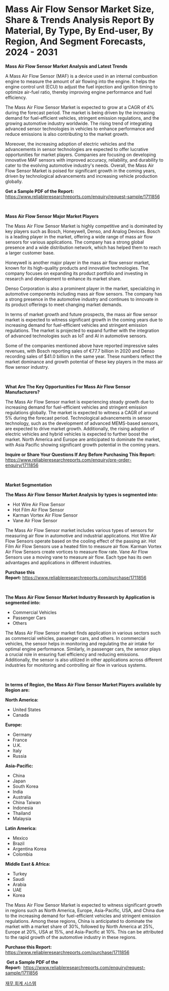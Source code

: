 <p><h1>Mass Air Flow Sensor Market Size, Share & Trends Analysis Report By Material, By Type, By End-user, By Region, And Segment Forecasts, 2024 - 2031</h1></p><p><strong>Mass Air Flow Sensor Market Analysis and Latest Trends</strong></p>
<p><p>A Mass Air Flow Sensor (MAF) is a device used in an internal combustion engine to measure the amount of air flowing into the engine. It helps the engine control unit (ECU) to adjust the fuel injection and ignition timing to optimize air-fuel ratio, thereby improving engine performance and fuel efficiency.</p><p>The Mass Air Flow Sensor Market is expected to grow at a CAGR of 4% during the forecast period. The market is being driven by the increasing demand for fuel-efficient vehicles, stringent emission regulations, and the growing automotive industry worldwide. The rising trend of integrating advanced sensor technologies in vehicles to enhance performance and reduce emissions is also contributing to the market growth.</p><p>Moreover, the increasing adoption of electric vehicles and the advancements in sensor technologies are expected to offer lucrative opportunities for market players. Companies are focusing on developing innovative MAF sensors with improved accuracy, reliability, and durability to cater to the evolving automotive industry's needs. Overall, the Mass Air Flow Sensor Market is poised for significant growth in the coming years, driven by technological advancements and increasing vehicle production globally.</p></p>
<p><strong>Get a Sample PDF of the Report:&nbsp;</strong> <a href="https://www.reliableresearchreports.com/enquiry/request-sample/1711856">https://www.reliableresearchreports.com/enquiry/request-sample/1711856</a></p>
<p>&nbsp;</p>
<p><strong>Mass Air Flow Sensor Major Market Players</strong></p>
<p><p>The Mass Air Flow Sensor Market is highly competitive and is dominated by key players such as Bosch, Honeywell, Denso, and Analog Devices. Bosch is a leading player in the market, offering a wide range of mass air flow sensors for various applications. The company has a strong global presence and a wide distribution network, which has helped them to reach a larger customer base.</p><p>Honeywell is another major player in the mass air flow sensor market, known for its high-quality products and innovative technologies. The company focuses on expanding its product portfolio and investing in research and development to enhance its market share.</p><p>Denso Corporation is also a prominent player in the market, specializing in automotive components including mass air flow sensors. The company has a strong presence in the automotive industry and continues to innovate in its product offerings to meet changing market demands.</p><p>In terms of market growth and future prospects, the mass air flow sensor market is expected to witness significant growth in the coming years due to increasing demand for fuel-efficient vehicles and stringent emission regulations. The market is projected to expand further with the integration of advanced technologies such as IoT and AI in automotive sensors.</p><p>Some of the companies mentioned above have reported impressive sales revenues, with Bosch reporting sales of €77.7 billion in 2020 and Denso recording sales of $41.0 billion in the same year. These numbers reflect the market dominance and growth potential of these key players in the mass air flow sensor industry.</p></p>
<p>&nbsp;</p>
<p><strong>What Are The Key Opportunities For Mass Air Flow Sensor Manufacturers?</strong></p>
<p><p>The Mass Air Flow Sensor market is experiencing steady growth due to increasing demand for fuel-efficient vehicles and stringent emission regulations globally. The market is expected to witness a CAGR of around 5% during the forecast period. Technological advancements in sensor technology, such as the development of advanced MEMS-based sensors, are expected to drive market growth. Additionally, the rising adoption of electric vehicles and hybrid vehicles is expected to further boost the market. North America and Europe are anticipated to dominate the market, with Asia Pacific showing significant growth potential in the coming years.</p></p>
<p><strong>Inquire or Share Your Questions If Any Before Purchasing This Report:</strong> <a href="https://www.reliableresearchreports.com/enquiry/pre-order-enquiry/1711856">https://www.reliableresearchreports.com/enquiry/pre-order-enquiry/1711856</a></p>
<p>&nbsp;</p>
<p><strong>Market Segmentation</strong></p>
<p><strong>The Mass Air Flow Sensor Market Analysis by types is segmented into:</strong></p>
<p><ul><li>Hot Wire Air Flow Sensor</li><li>Hot Film Air Flow Sensor</li><li>Karman Vortex Air Flow Sensor</li><li>Vane Air Flow Sensor</li></ul></p>
<p><p>The Mass Air Flow Sensor market includes various types of sensors for measuring air flow in automotive and industrial applications. Hot Wire Air Flow Sensors operate based on the cooling effect of the passing air. Hot Film Air Flow Sensors use a heated film to measure air flow. Karman Vortex Air Flow Sensors create vortices to measure flow rate. Vane Air Flow Sensors use a moving vane to measure air flow. Each type has its own advantages and applications in different industries.</p></p>
<p><strong>Purchase this Report:&nbsp;</strong><a href="https://www.reliableresearchreports.com/purchase/1711856">https://www.reliableresearchreports.com/purchase/1711856</a></p>
<p>&nbsp;</p>
<p><strong>The Mass Air Flow Sensor Market Industry Research by Application is segmented into:</strong></p>
<p><ul><li>Commercial Vehicles</li><li>Passenger Cars</li><li>Others</li></ul></p>
<p><p>The Mass Air Flow Sensor market finds application in various sectors such as commercial vehicles, passenger cars, and others. In commercial vehicles, the sensor helps in monitoring and regulating the air intake for optimal engine performance. Similarly, in passenger cars, the sensor plays a crucial role in ensuring fuel efficiency and reducing emissions. Additionally, the sensor is also utilized in other applications across different industries for monitoring and controlling air flow in various systems.</p></p>
<p>&nbsp;</p>
<p><strong>In terms of Region, the Mass Air Flow Sensor Market Players available by Region are:</strong></p>
<p>
    <p> <strong> North America: </strong>
        <ul>
            <li>United States</li>
            <li>Canada</li>
        </ul>
        </p> 
    <p> <strong> Europe: </strong>
        <ul>
            <li>Germany</li>
            <li>France</li>
            <li>U.K.</li>
            <li>Italy</li>
            <li>Russia</li>
        </ul>
        </p> 
    <p> <strong> Asia-Pacific: </strong>
        <ul>
            <li>China</li>
            <li>Japan</li>
            <li>South Korea</li>
            <li>India</li>
            <li>Australia</li>
            <li>China Taiwan</li>
            <li>Indonesia</li>
            <li>Thailand</li>
            <li>Malaysia</li>
        </ul>
        </p> 
    <p> <strong> Latin America: </strong>
        <ul>
            <li>Mexico</li>
            <li>Brazil</li>
            <li>Argentina Korea</li>
            <li>Colombia</li>
        </ul>
        </p> 
    <p> <strong> Middle East & Africa: </strong>
        <ul>
            <li>Turkey</li>
            <li>Saudi</li>
            <li>Arabia</li>
            <li>UAE</li>
            <li>Korea</li>
        </ul>
    </p>
    </p>
<p><p>The Mass Air Flow Sensor Market is expected to witness significant growth in regions such as North America, Europe, Asia-Pacific, USA, and China due to the increasing demand for fuel-efficient vehicles and stringent emission regulations. Among these regions, China is anticipated to dominate the market with a market share of 30%, followed by North America at 25%, Europe at 20%, USA at 15%, and Asia-Pacific at 10%. This can be attributed to the rapid growth of the automotive industry in these regions.</p></p>
<p><strong>Purchase this Report: </strong><a href="https://www.reliableresearchreports.com/purchase/1711856">https://www.reliableresearchreports.com/purchase/1711856</a></p>
<p>&nbsp;<strong>Get a Sample PDF of the Report:&nbsp;&nbsp;</strong><a href="https://www.reliableresearchreports.com/enquiry/request-sample/1711856">https://www.reliableresearchreports.com/enquiry/request-sample/1711856</a></p>
<p><strong></strong></p>
<p><p><a href="https://github.com/crfsywufhm81415/Market-Research-Report-List-1/blob/main/7718492182988.md">재무 회계 시스템</a></p></p>